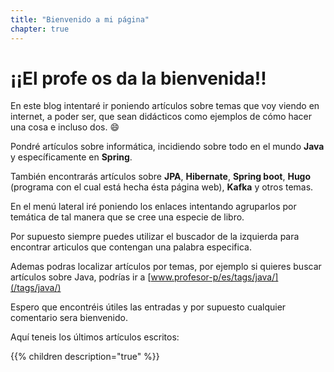```yaml
---
title: "Bienvenido a mi página"
chapter: true
---
```


# ¡¡El profe os da la bienvenida!!

En este blog intentaré ir poniendo artículos sobre temas que voy viendo en internet, a poder ser, que sean didácticos 
como ejemplos de cómo hacer una cosa e incluso dos. :smile:

Pondré artículos sobre informática, incidiendo sobre todo en el mundo **Java**  y específicamente en **Spring**.

También encontrarás artículos sobre **JPA**, **Hibernate**, **Spring boot**, **Hugo** (programa con el cual
 está hecha ésta página web), **Kafka** y otros temas.

En el menú lateral iré poniendo los enlaces intentando agruparlos por temática de tal manera que se cree una especie de libro.

Por supuesto siempre puedes utilizar el buscador de la izquierda para encontrar articulos que contengan una palabra especifica.
 
Ademas podras localizar artículos por temas, por ejemplo si quieres buscar artículos sobre Java, podrías ir a [www.profesor-p/es/tags/java/](/tags/java/)

Espero que encontréis útiles las entradas y por supuesto cualquier comentario sera bienvenido.

Aquí teneis los últimos artículos escritos:

{{% children description="true"  %}}
